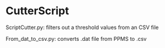 # CutterScript
ScriptCutter.py: filters out a threshold values from an CSV file

From_dat_to_csv.py: converts .dat file from PPMS to .csv 
